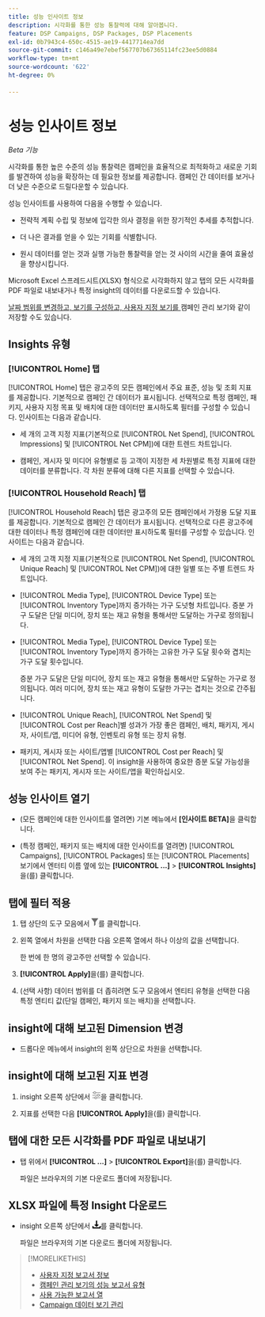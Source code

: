 ```yaml
---
title: 성능 인사이트 정보
description: 시각화를 통한 성능 통찰력에 대해 알아봅니다.
feature: DSP Campaigns, DSP Packages, DSP Placements
exl-id: 0b7943c4-650c-4515-ae19-4417714ea7dd
source-git-commit: c146a49e7ebef567707b67365114fc23ee5d0884
workflow-type: tm+mt
source-wordcount: '622'
ht-degree: 0%

---
```


# 성능 인사이트 정보

*Beta 기능*

<!-- Edit title and metadata as necessary -->

시각화를 통한 높은 수준의 성능 통찰력은 캠페인을 효율적으로 최적화하고 새로운 기회를 발견하여 성능을 확장하는 데 필요한 정보를 제공합니다. 캠페인 간 데이터를 보거나 더 낮은 수준으로 드릴다운할 수 있습니다.

성능 인사이트를 사용하여 다음을 수행할 수 있습니다.

* 전략적 계획 수립 및 정보에 입각한 의사 결정을 위한 장기적인 추세를 추적합니다.

* 더 나은 결과를 얻을 수 있는 기회를 식별합니다.

* 원시 데이터를 얻는 것과 실행 가능한 통찰력을 얻는 것 사이의 시간을 줄여 효율성을 향상시킵니다.

Microsoft Excel 스프레드시트(XLSX) 형식으로 시각화하지 않고 탭의 모든 시각화를 PDF 파일로 내보내거나 특정 insight의 데이터를 다운로드할 수 있습니다.

[날짜 범위를 변경하고, 보기를 구성하고, 사용자 지정 보기를 ](/help/dsp/campaign-management/reports/campaign-data-views-manage.md) 캠페인 관리 보기와 같이 저장할 수도 있습니다.

## Insights 유형

### [!UICONTROL Home] 탭

[!UICONTROL Home] 탭은 광고주의 모든 캠페인에서 주요 표준, 성능 및 조회 지표를 제공합니다<!-- active only? -->. 기본적으로 캠페인 간 데이터가 표시됩니다. 선택적으로 특정 캠페인<!-- active only? -->, 패키지<!-- active only? -->, 사용자 지정 목표 및 배치<!-- active only? -->에 대한 데이터만 표시하도록 필터를 구성할 수 있습니다. 인사이트는 다음과 같습니다.

* 세 개의 고객 지정 지표(기본적으로 [!UICONTROL Net Spend], [!UICONTROL Impressions] 및 [!UICONTROL Net CPM])에 대한 트렌드 차트입니다.

* 캠페인, 게시자 및 미디어 유형별로 등 고객이 지정한 세 차원별로 특정 지표에 대한 데이터를 분류합니다. 각 차원 분류에 대해 다른 지표를 선택할 수 있습니다.

### [!UICONTROL Household Reach] 탭

[!UICONTROL Household Reach] 탭은 광고주의 모든 캠페인<!-- active only? -->에서 가정용 도달 지표를 제공합니다. 기본적으로 캠페인 간 데이터가 표시됩니다. 선택적으로 다른 광고주에 대한 데이터나 특정 캠페인에 대한 데이터만 표시하도록 필터를 구성할 수 있습니다<!-- active only? -->. 인사이트는 다음과 같습니다.

* 세 개의 고객 지정 지표(기본적으로 [!UICONTROL Net Spend], [!UICONTROL Unique Reach] 및 [!UICONTROL Net CPM])에 대한 일별 또는 주별 트렌드 차트입니다.

* [!UICONTROL Media Type], [!UICONTROL Device Type] 또는 [!UICONTROL Inventory Type]까지 증가하는 가구 도넛형 차트입니다. 증분 가구 도달은 단일 미디어, 장치 또는 재고 유형을 통해서만 도달하는 가구로 정의됩니다.

* [!UICONTROL Media Type], [!UICONTROL Device Type] 또는 [!UICONTROL Inventory Type]까지 증가하는 고유한 가구 도달 횟수와 겹치는 가구 도달 횟수입니다.

  증분 가구 도달은 단일 미디어, 장치 또는 재고 유형을 통해서만 도달하는 가구로 정의됩니다. 여러 미디어, 장치 또는 재고 유형이 도달한 가구는 겹치는 것으로 간주됩니다.

* [!UICONTROL Unique Reach], [!UICONTROL Net Spend] 및 [!UICONTROL Cost per Reach]별 성과가 가장 좋은 캠페인, 배치, 패키지, 게시자, 사이트/앱, 미디어 유형, 인벤토리 유형 또는 장치 유형.

* 패키지, 게시자 또는 사이트/앱별 [!UICONTROL Cost per Reach] 및 [!UICONTROL Net Spend]. 이 insight을 사용하여 중요한 증분 도달 가능성을 보여 주는 패키지, 게시자 또는 사이트/앱을 확인하십시오.

## 성능 인사이트 열기

* (모든 캠페인에 대한 인사이트를 열려면) 기본 메뉴에서 **[인사이트 BETA]**&#x200B;을 클릭합니다.

* (특정 캠페인, 패키지 또는 배치에 대한 인사이트를 열려면) [!UICONTROL Campaigns], [!UICONTROL Packages] 또는 [!UICONTROL Placements] 보기에서 엔터티 이름 옆에 있는 **[!UICONTROL ...]** > **[!UICONTROL Insights]**&#x200B;을(를) 클릭합니다.

## 탭에 필터 적용

1. 탭 상단의 도구 모음에서
![필터 단추](/help/dsp/assets/filter.png)를 클릭합니다.

1. 왼쪽 열에서 차원을 선택한 다음 오른쪽 열에서 하나 이상의 값을 선택합니다.

   한 번에 한 명의 광고주만 선택할 수 있습니다.

1. **[!UICONTROL Apply]**&#x200B;을(를) 클릭합니다.

1. (선택 사항) 데이터 범위를 더 좁히려면 도구 모음에서 엔티티 유형을 선택한 다음 특정 엔티티 값(단일 캠페인, 패키지 또는 배치)을 선택합니다.

## insight에 대해 보고된 Dimension 변경

* 드롭다운 메뉴에서 insight의 왼쪽 상단으로 차원을 선택합니다.

## insight에 대해 보고된 지표 변경

1. insight 오른쪽 상단에서 ![지표 설정](/help/dsp/assets/metric-settings.png "지표 설정")을 클릭합니다.

1. 지표를 선택한 다음 **[!UICONTROL Apply]**&#x200B;을(를) 클릭합니다.

## 탭에 대한 모든 시각화를 PDF 파일로 내보내기

* 탭 위에서 **[!UICONTROL ...]** > **[!UICONTROL Export]**&#x200B;을(를) 클릭합니다.

  파일은 브라우저의 기본 다운로드 폴더에 저장됩니다.

## XLSX 파일에 특정 Insight 다운로드

* insight 오른쪽 상단에서 ![다운로드](/help/creative/assets/download.png "다운로드")를 클릭합니다.

  파일은 브라우저의 기본 다운로드 폴더에 저장됩니다.

>[!MORELIKETHIS]
>
>* [사용자 지정 보고서 정보](/help/dsp/reports/report-about.md)
>* [캠페인 관리 보기의 성능 보고서 유형](/help/dsp/campaign-management/reports/campaign-reports-about.md)
>* [사용 가능한 보고서 열](/help/dsp/reports/report-columns.md)
>* [Campaign 데이터 보기 관리](/help/dsp/campaign-management/reports/campaign-data-views-manage.md)

